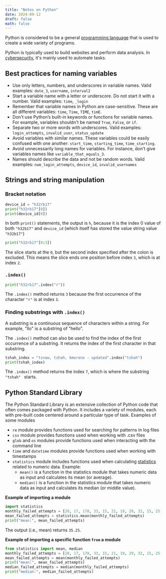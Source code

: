 ```yaml
---
title: "Notes on Python"
date: 2024-09-12
draft: false
math: false
---
```


Python is considered to be a general
[programming language](/programming)
that is used to create a wide variety of
programs.

Python is typically used to build websites and perform data analysis.
In [cybersecurity](/cybersecurity), it's mainly used to automate tasks.

## Best practices for naming variables

- Use only letters, numbers, and underscores in variable names. Valid
  examples: `date_3`, `username`, `interval2`
- Start a variable name with a letter or underscore. Do not start it
  with a number. Valid examples: `time`,  `_login`
- Remember that variable names in Python are case-sensitive. These are
  all different variables: `time`, `Time`, `TIME`, `timE`.
- Don't use Python’s built-in keywords or functions for variable names.
  For example, variables shouldn't be named `True`, `False`, or `if`.
- Separate two or more words with underscores. Valid examples:
  `login_attempts`, `invalid_user`, `status_update`
- Avoid variables with similar names. These variables could be easily
  confused with one another: `start_time`, `starting_time`,
  `time_starting`.
- Avoid unnecessarily long names for variables. For instance, don't
  give variables names like `variable_that_equals_3`.
- Names should describe the data and not be random words. Valid
  examples: `num_login_attempts`, `device_id`, `invalid_usernames`

## Strings and string manipulation

### Bracket notation

```python
device_id = "h32rb17"
print("h32rb17"[0])
print(device_id[0])
```

In both `print()` statements, the output is `h`, because it is the index
0 value of both `"h32b17"` and `device_id` (which itself has stored the
value string value `"h32b17"`)

```python
print("h32rb17"[0:3])
```

The slice starts at the `0`, but the second index specified after
the colon is excluded. This means the slice ends one position before
index `3`, which is at index `2`.

### `.index()`

```python
print("h32rb17".index("r"))
```

The `.index()` method returns `3` because the first occurrence of the
character `"r"` is at index `3`.

### Finding substrings with `.index()`

A substring is a continuous sequence of characters within a string. For
example, "llo" is a substring of "hello".

The `.index()` method can also be used to find the index of the first
occurrence of a substring. It returns the index of the first character
in that substring.

```python
tshah_index = "tsnow, tshah, bmoreno - updated".index("tshah")
print(tshah_index)
```

The `.index()` method returns the index `7`, which is where the substring
`"tshah" ` starts.


## Python Standard Library

The Python Standard Library is an extensive collection of Python code
that often comes packaged with Python. It includes a variety of modules,
each with pre-built code centered around a particular type of task.
Examples of some modules

- `re` module provides functions used for searching for patterns in log
  files
- `csv` module provides functions used when working with .csv files
- `glob` and `os` modules provide functions used when interacting with
  the command line
- `time` and `datetime` modules provide functions used when working with
  timestamps
- `statistics` module includes functions used when calculating
  [statistics](/statistics) related to numeric data. Example:
    - `mean()` is a function in the statistics module that takes numeric
      data as input and calculates its mean (or average).
    - `median()` is a function in the statistics module that takes
      numeric data as input and calculates its median (or middle value).

**Example of importing a module**

```python
import statistics
monthly_failed_attempts = [20, 17, 178, 33, 15, 21, 19, 29, 32, 15, 25, 19]
mean_failed_attempts = statistics.mean(monthly_failed_attempts)
print("mean:", mean_failed_attempts)
```

The output (i.e., mean) returns `35.25`.

**Example of importing a specific function `from` a module**

```python
from statistics import mean, median
monthly_failed_attempts = [20, 17, 178, 33, 15, 21, 19, 29, 32, 15, 25, 19]
mean_failed_attempts = mean(monthly_failed_attempts)
print("mean:", mean_failed_attempts)
median_failed_attempts = median(monthly_failed_attempts)
print("median:", median_failed_attempts)
```
